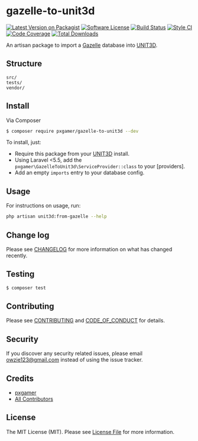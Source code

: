 # gazelle-to-unit3d

[![Latest Version on Packagist][ico-version]][link-packagist]
[![Software License][ico-license]](LICENSE.md)
[![Build Status][ico-travis]][link-travis]
[![Style CI][ico-styleci]][link-styleci]
[![Code Coverage][ico-code-quality]][link-code-quality]
[![Total Downloads][ico-downloads]][link-downloads]

An artisan package to import a [Gazelle] database into [UNIT3D].

## Structure

```
src/
tests/
vendor/
```

## Install

Via Composer

``` bash
$ composer require pxgamer/gazelle-to-unit3d --dev
```

To install, just:
- Require this package from your [UNIT3D][unit3d] install.
- Using Laravel <5.5, add the `pxgamer\GazelleToUnit3d\ServiceProvider::class` to your [providers].
- Add an empty `imports` entry to your database config.

## Usage

For instructions on usage, run:

```sh
php artisan unit3d:from-gazelle --help
```

## Change log

Please see [CHANGELOG](CHANGELOG.md) for more information on what has changed recently.

## Testing

``` bash
$ composer test
```

## Contributing

Please see [CONTRIBUTING](CONTRIBUTING.md) and [CODE_OF_CONDUCT](CODE_OF_CONDUCT.md) for details.

## Security

If you discover any security related issues, please email owzie123@gmail.com instead of using the issue tracker.

## Credits

- [pxgamer][link-author]
- [All Contributors][link-contributors]

## License

The MIT License (MIT). Please see [License File](LICENSE.md) for more information.

[unit3d]: https://github.com/unit3d/unit3d
[gazelle]: https://github.com/whatcd/gazelle

[ico-version]: https://img.shields.io/packagist/v/pxgamer/gazelle-to-unit3d.svg?style=flat-square
[ico-license]: https://img.shields.io/badge/license-MIT-brightgreen.svg?style=flat-square
[ico-travis]: https://img.shields.io/travis/pxgamer/gazelle-to-unit3d/master.svg?style=flat-square
[ico-styleci]: https://styleci.io/repos/114096504/shield
[ico-code-quality]: https://img.shields.io/codecov/c/github/pxgamer/gazelle-to-unit3d.svg?style=flat-square
[ico-downloads]: https://img.shields.io/packagist/dt/pxgamer/gazelle-to-unit3d.svg?style=flat-square

[link-packagist]: https://packagist.org/packages/pxgamer/gazelle-to-unit3d
[link-travis]: https://travis-ci.org/pxgamer/gazelle-to-unit3d
[link-styleci]: https://styleci.io/repos/114096504
[link-code-quality]: https://codecov.io/gh/pxgamer/gazelle-to-unit3d
[link-downloads]: https://packagist.org/packages/pxgamer/gazelle-to-unit3d
[link-author]: https://github.com/pxgamer
[link-contributors]: ../../contributors
